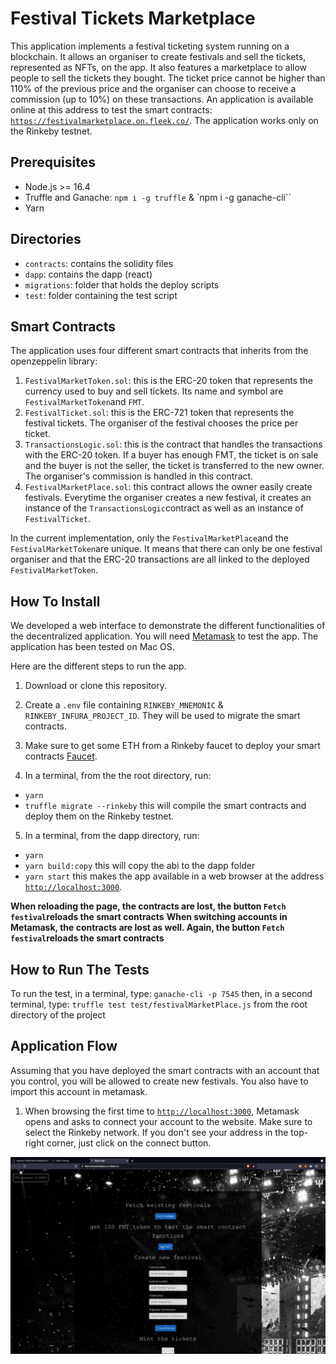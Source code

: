 # Festival Tickets Marketplace

This application implements a festival ticketing system running on a blockchain. It allows an organiser to create festivals and sell the tickets, represented as NFTs, on the app. It also features a marketplace to allow people to sell the tickets they bought. The ticket price cannot be higher than 110% of the previous price and the organiser can choose to receive a commission (up to 10%) on these transactions. An application is available online at this address to test the smart contracts: [`https://festivalmarketplace.on.fleek.co/`](https://festivalmarketplace.on.fleek.co/). The application works only on the Rinkeby testnet.

## Prerequisites

- Node.js >= 16.4
- Truffle and Ganache: `npm i -g truffle` & `npm i -g ganache-cli``
- Yarn

## Directories

- `contracts`: contains the solidity files
- `dapp`: contains the dapp (react)
- `migrations`: folder that holds the deploy scripts
- `test`: folder containing the test script

## Smart Contracts

The application uses four different smart contracts that inherits from the openzeppelin library:

1. `FestivalMarketToken.sol`: this is the ERC-20 token that represents the currency used to buy and sell tickets. Its name and symbol are `FestivalMarketToken`and `FMT`.
2. `FestivalTicket.sol`: this is the ERC-721 token that represents the festival tickets. The organiser of the festival chooses the price per ticket.
4. `TransactionsLogic.sol`: this is the contract that handles the transactions with the ERC-20 token. If a buyer has enough FMT, the ticket is on sale and the buyer is not the seller, the ticket is transferred to the new owner. The organiser's commission is handled in this contract. 
3. `FestivalMarketPlace.sol`: this contract allows the owner easily create festivals. Everytime the organiser creates a new festival, it creates an instance of the `TransactionsLogic`contract as well as an instance of `FestivalTicket`.

In the current implementation, only the `FestivalMarketPlace`and the `FestivalMarketToken`are unique. It means that there can only be one festival organiser and that the ERC-20 transactions are all linked to the deployed `FestivalMarketToken`.  

## How To Install  

We developed a web interface to demonstrate the different functionalities of the decentralized application. You will need [Metamask](https://metamask.io/) to test the app. The application has been tested on Mac OS.

Here are the different steps to run the app. 

1. Download or clone this repository.

2. Create a `.env` file containing `RINKEBY_MNEMONIC` & `RINKEBY_INFURA_PROJECT_ID`. They will be used to migrate the smart contracts.

3. Make sure to get some ETH from a Rinkeby faucet to deploy your smart contracts [Faucet](https://faucets.chain.link/rinkeby).

4. In a terminal, from the the root directory, run:  

- `yarn`
- `truffle migrate --rinkeby` this will compile the smart contracts and deploy them on the Rinkeby testnet.

5. In a terminal, from the dapp directory, run:

- `yarn`
- `yarn build:copy` this will copy the abi to the dapp folder
- `yarn start` this makes the app available in a web browser at the address [`http://localhost:3000`](http://localhost:3000).

**When reloading the page, the contracts are lost, the button `Fetch festival`reloads the smart contracts**
**When switching accounts in Metamask, the contracts are lost as well. Again, the button `Fetch festival`reloads the smart contracts**

## How to Run The Tests 

To run the test, in a terminal, type: `ganache-cli -p 7545` then, in a second terminal, type: `truffle test test/festivalMarketPlace.js` from the root directory of the project

## Application Flow

Assuming that you have deployed the smart contracts with an account that you control, you will be allowed to create new festivals. You also have to import this account in metamask.

1. When browsing the first time to [`http://localhost:3000`](http://localhost:3000), Metamask opens and asks to connect your account to the website. Make sure to select the Rinkeby network. If you don't see your address in the top-right corner, just click on the connect button. 

<img src="images/festival.png" width="800"/>
